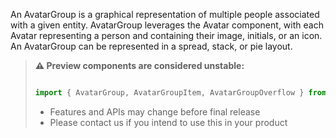 An AvatarGroup is a graphical representation of multiple people associated with a given entity. AvatarGroup leverages the Avatar component, with each Avatar representing a person and containing their image, initials, or an icon. An AvatarGroup can be represented
in a spread, stack, or pie layout.

<!-- Don't allow prettier to collapse code block into single line -->
<!-- prettier-ignore -->
> **⚠️ Preview components are considered unstable:**
>
> ```jsx
>
> import { AvatarGroup, AvatarGroupItem, AvatarGroupOverflow } from '@fluentui/react-components/unstable';
>
> ```
>
> - Features and APIs may change before final release
> - Please contact us if you intend to use this in your product
